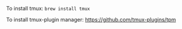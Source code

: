 To install tmux: `brew install tmux`

To install tmux-plugin manager: https://github.com/tmux-plugins/tpm